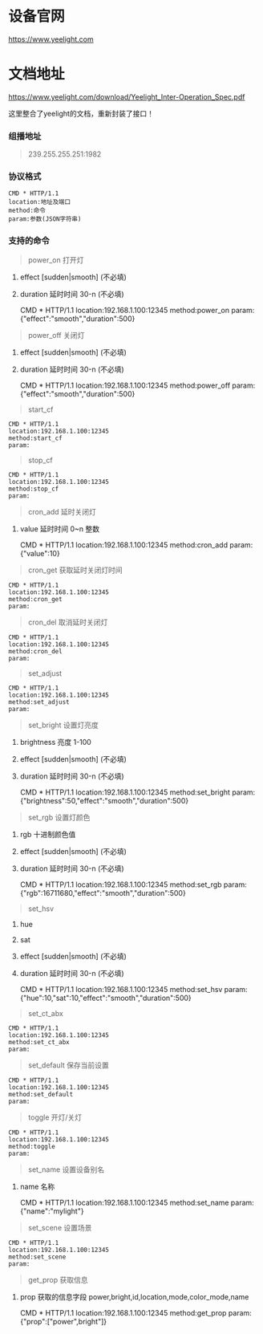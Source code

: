 # 设备官网
https://www.yeelight.com

# 文档地址
https://www.yeelight.com/download/Yeelight_Inter-Operation_Spec.pdf

这里整合了yeelight的文档，重新封装了接口！

### 组播地址
>239.255.255.251:1982

### 协议格式
    CMD * HTTP/1.1
    location:地址及端口
    method:命令
    param:参数(JSON字符串)


### 支持的命令

>power_on      打开灯
1. effect  [sudden|smooth] (不必填)
2. duration 延时时间 30-n (不必填)


    CMD * HTTP/1.1
    location:192.168.1.100:12345
    method:power_on
    param:{"effect":"smooth","duration":500}

>power_off     关闭灯
1. effect  [sudden|smooth] (不必填)
2. duration 延时时间 30-n (不必填)


    CMD * HTTP/1.1
    location:192.168.1.100:12345
    method:power_off
    param:{"effect":"smooth","duration":500}

>start_cf

    CMD * HTTP/1.1
    location:192.168.1.100:12345
    method:start_cf
    param:

>stop_cf

    CMD * HTTP/1.1
    location:192.168.1.100:12345
    method:stop_cf
    param:

>cron_add      延时关闭灯
1. value 延时时间 0~n 整数


    CMD * HTTP/1.1
    location:192.168.1.100:12345
    method:cron_add
    param:{"value":10}

>cron_get      获取延时关闭灯时间

    CMD * HTTP/1.1
    location:192.168.1.100:12345
    method:cron_get
    param:

>cron_del      取消延时关闭灯

    CMD * HTTP/1.1
    location:192.168.1.100:12345
    method:cron_del
    param:

>set_adjust

    CMD * HTTP/1.1
    location:192.168.1.100:12345
    method:set_adjust
    param:

>set_bright    设置灯亮度
1. brightness 亮度 1-100
2. effect  [sudden|smooth] (不必填)
3. duration 延时时间 30-n (不必填)


    CMD * HTTP/1.1
    location:192.168.1.100:12345
    method:set_bright
    param:{"brightness":50,"effect":"smooth","duration":500}

>set_rgb       设置灯颜色
1. rgb  十进制颜色值
2. effect  [sudden|smooth] (不必填)
3. duration 延时时间 30-n (不必填)


    CMD * HTTP/1.1
    location:192.168.1.100:12345
    method:set_rgb
    param:{"rgb":16711680,"effect":"smooth","duration":500}

>set_hsv
1. hue
2. sat
2. effect  [sudden|smooth] (不必填)
3. duration 延时时间 30-n (不必填)


    CMD * HTTP/1.1
    location:192.168.1.100:12345
    method:set_hsv
    param:{"hue":10,"sat":10,"effect":"smooth","duration":500}

>set_ct_abx

    CMD * HTTP/1.1
    location:192.168.1.100:12345
    method:set_ct_abx
    param:

>set_default   保存当前设置

    CMD * HTTP/1.1
    location:192.168.1.100:12345
    method:set_default
    param:

>toggle        开灯/关灯

    CMD * HTTP/1.1
    location:192.168.1.100:12345
    method:toggle
    param:

>set_name      设置设备别名
1. name  名称


    CMD * HTTP/1.1
    location:192.168.1.100:12345
    method:set_name
    param:{"name":"mylight"}

>set_scene     设置场景

    CMD * HTTP/1.1
    location:192.168.1.100:12345
    method:set_scene
    param:

>get_prop      获取信息
1. prop 获取的信息字段 power,bright,id,location,mode,color_mode,name


    CMD * HTTP/1.1
    location:192.168.1.100:12345
    method:get_prop
    param:{"prop":["power",bright"]}
